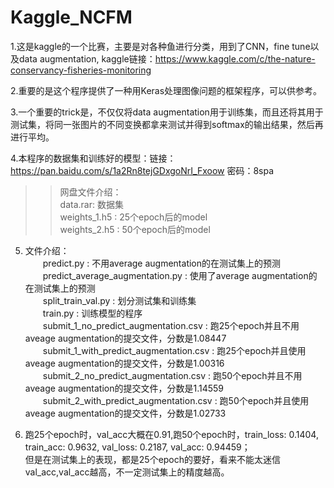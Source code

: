 Kaggle_NCFM
===

1.这是kaggle的一个比赛，主要是对各种鱼进行分类，用到了CNN，fine tune以及data augmentation, kaggle链接：https://www.kaggle.com/c/the-nature-conservancy-fisheries-monitoring <br>

2.重要的是这个程序提供了一种用Keras处理图像问题的框架程序，可以供参考。 <br>

3.一个重要的trick是，不仅仅将data augmentation用于训练集，而且还将其用于测试集，将同一张图片的不同变换都拿来测试并得到softmax的输出结果，然后再进行平均。 <br>
  
4.本程序的数据集和训练好的模型：链接：https://pan.baidu.com/s/1a2Rn8tejGDxgoNrI_Fxoow 密码：8spa  <br>
>>网盘文件介绍：　 <br>
>>data.rar: 数据集 <br>
>>weights_1.h5 : 25个epoch后的model <br>
>>weights_2.h5 : 50个epoch后的model <br>
           
5. 文件介绍：<br>
　　predict.py : 不用average augmentation的在测试集上的预测 <br>
　　predict_average_augmentation.py : 使用了average augmentation的在测试集上的预测 <br>
　　split_train_val.py : 划分测试集和训练集 <br>
　　train.py : 训练模型的程序 <br>
　　submit_1_no_predict_augmentation.csv : 跑25个epoch并且不用aveage augmentation的提交文件，分数是1.08447 <br>
　　submit_1_with_predict_augmentation.csv : 跑25个epoch并且使用aveage augmentation的提交文件，分数是1.00316 <br>
　　submit_2_no_predict_augmentation.csv : 跑50个epoch并且不用aveage augmentation的提交文件，分数是1.14559 <br>
　　submit_2_with_predict_augmentation.csv : 跑50个epoch并且使用aveage augmentation的提交文件，分数是1.02733 <br>
         
6. 跑25个epoch时，val_acc大概在0.91,跑50个epoch时，train_loss: 0.1404, train_acc: 0.9632, val_loss: 0.2187, val_acc: 0.94459；<br>
但是在测试集上的表现，都是25个epoch的要好，看来不能太迷信val_acc,val_acc越高，不一定测试集上的精度越高。 <br>



